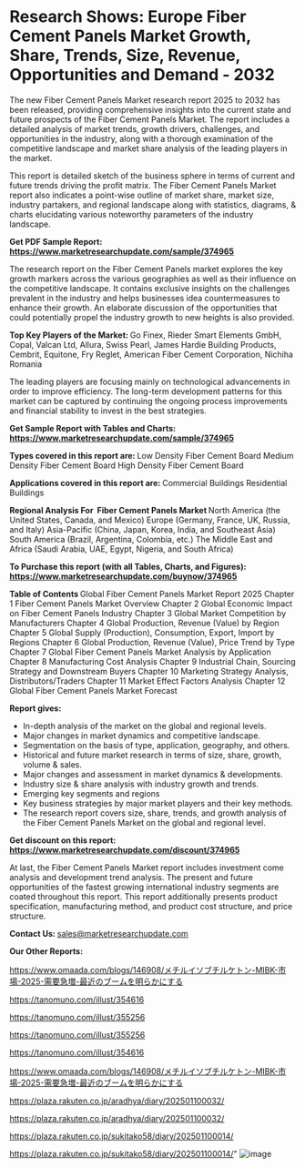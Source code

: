 # Research Shows: Europe Fiber Cement Panels Market Growth, Share, Trends, Size, Revenue, Opportunities and Demand - 2032

The new Fiber Cement Panels Market research report 2025 to 2032 has been released, providing comprehensive insights into the current state and future prospects of the Fiber Cement Panels Market. The report includes a detailed analysis of market trends, growth drivers, challenges, and opportunities in the industry, along with a thorough examination of the competitive landscape and market share analysis of the leading players in the market.

This report is detailed sketch of the business sphere in terms of current and future trends driving the profit matrix. The Fiber Cement Panels Market report also indicates a point-wise outline of market share, market size, industry partakers, and regional landscape along with statistics, diagrams, &amp; charts elucidating various noteworthy parameters of the industry landscape.

<strong><b>Get PDF Sample Report: <a href=https://www.marketresearchupdate.com/sample/374965>https://www.marketresearchupdate.com/sample/374965</a></b></strong>

The research report on the Fiber Cement Panels market explores the key growth markers across the various geographies as well as their influence on the competitive landscape. It contains exclusive insights on the challenges prevalent in the industry and helps businesses idea countermeasures to enhance their growth. An elaborate discussion of the opportunities that could potentially propel the industry growth to new heights is also provided.

<strong><b>Top Key Players of the Market:
</b></strong>Go Finex, Rieder Smart Elements GmbH, Copal, Valcan Ltd, Allura, Swiss Pearl, James Hardie Building Products, Cembrit, Equitone, Fry Reglet, American Fiber Cement Corporation, Nichiha Romania<strong><b>
</b></strong>

The leading players are focusing mainly on technological advancements in order to improve efficiency. The long-term development patterns for this market can be captured by continuing the ongoing process improvements and financial stability to invest in the best strategies.

<strong><b>Get Sample Report with Tables and Charts: <a href=https://www.marketresearchupdate.com/sample/374965>https://www.marketresearchupdate.com/sample/374965</a></b></strong>

<strong><b>Types covered in this report are:
</b></strong>Low Density Fiber Cement Board
Medium Density Fiber Cement Board
High Density Fiber Cement Board<strong><b>
</b></strong>

<strong><b>Applications covered in this report are:
</b></strong>Commercial Buildings
Residential Buildings<strong><b>
</b></strong>

<strong><b>Regional Analysis For  Fiber Cement Panels Market</b></strong><strong><b>
</b></strong>North America (the United States, Canada, and Mexico)
Europe (Germany, France, UK, Russia, and Italy)
Asia-Pacific (China, Japan, Korea, India, and Southeast Asia)
South America (Brazil, Argentina, Colombia, etc.)
The Middle East and Africa (Saudi Arabia, UAE, Egypt, Nigeria, and South Africa)

<strong><b>To Purchase this report (with all Tables, Charts, and Figures): <a href=https://www.marketresearchupdate.com/buynow/374965>https://www.marketresearchupdate.com/buynow/374965</a></b></strong>

<strong><b>Table of Contents</b></strong><strong><b>
</b></strong>Global Fiber Cement Panels Market Report 2025
Chapter 1 Fiber Cement Panels Market Overview
Chapter 2 Global Economic Impact on Fiber Cement Panels Industry
Chapter 3 Global Market Competition by Manufacturers
Chapter 4 Global Production, Revenue (Value) by Region
Chapter 5 Global Supply (Production), Consumption, Export, Import by Regions
Chapter 6 Global Production, Revenue (Value), Price Trend by Type
Chapter 7 Global Fiber Cement Panels Market Analysis by Application
Chapter 8 Manufacturing Cost Analysis
Chapter 9 Industrial Chain, Sourcing Strategy and Downstream Buyers
Chapter 10 Marketing Strategy Analysis, Distributors/Traders
Chapter 11 Market Effect Factors Analysis
Chapter 12 Global Fiber Cement Panels Market Forecast

<strong><b>Report gives:</b></strong>

- In-depth analysis of the market on the global and regional levels.
- Major changes in market dynamics and competitive landscape.
- Segmentation on the basis of type, application, geography, and others.
- Historical and future market research in terms of size, share, growth, volume &amp; sales.
- Major changes and assessment in market dynamics &amp; developments.
- Industry size &amp; share analysis with industry growth and trends.
- Emerging key segments and regions
- Key business strategies by major market players and their key methods.
- The research report covers size, share, trends, and growth analysis of the Fiber Cement Panels Market on the global and regional level.

<strong><b>Get discount on this report: <a href=https://www.marketresearchupdate.com/discount/374965>https://www.marketresearchupdate.com/discount/374965</a></b></strong>

At last, the Fiber Cement Panels Market report includes investment come analysis and development trend analysis. The present and future opportunities of the fastest growing international industry segments are coated throughout this report. This report additionally presents product specification, manufacturing method, and product cost structure, and price structure.

<strong><b>Contact Us:
</b></strong>sales@marketresearchupdate.com

<strong>Our Other Reports:</strong>

<a href=https://www.omaada.com/blogs/146908/メチルイソブチルケトン-MIBK-市場-2025-需要急増-最近のブームを明らかにする>https://www.omaada.com/blogs/146908/メチルイソブチルケトン-MIBK-市場-2025-需要急増-最近のブームを明らかにする</a>

<a href=https://tanomuno.com/illust/354616>https://tanomuno.com/illust/354616</a>

<a href=https://tanomuno.com/illust/355256>https://tanomuno.com/illust/355256</a>

<a href=https://tanomuno.com/illust/355256>https://tanomuno.com/illust/355256</a>

<a href=https://tanomuno.com/illust/354616>https://tanomuno.com/illust/354616</a>

<a href=https://www.omaada.com/blogs/146908/メチルイソブチルケトン-MIBK-市場-2025-需要急増-最近のブームを明らかにする>https://www.omaada.com/blogs/146908/メチルイソブチルケトン-MIBK-市場-2025-需要急増-最近のブームを明らかにする</a>

<a href=https://plaza.rakuten.co.jp/aradhya/diary/202501100032/>https://plaza.rakuten.co.jp/aradhya/diary/202501100032/</a>

<a href=https://plaza.rakuten.co.jp/aradhya/diary/202501100032/>https://plaza.rakuten.co.jp/aradhya/diary/202501100032/</a>

<a href=https://plaza.rakuten.co.jp/sukitako58/diary/202501100014/>https://plaza.rakuten.co.jp/sukitako58/diary/202501100014/</a>

<a href=https://plaza.rakuten.co.jp/sukitako58/diary/202501100014/>https://plaza.rakuten.co.jp/sukitako58/diary/202501100014/</a>"
![image](https://github.com/user-attachments/assets/164c2862-c84d-4120-8927-45adc082b585)
